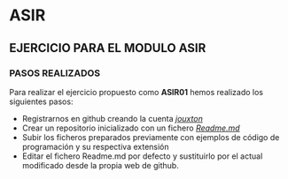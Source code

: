 # ASIR
## EJERCICIO PARA EL MODULO ASIR
### PASOS REALIZADOS

Para realizar el ejercicio propuesto como **ASIR01** hemos realizado los siguientes pasos:

- Registrarnos en github creando la cuenta [*jouxton*](https://github.com/jouxton)
- Crear un repositorio inicializado con un fichero [*Readme.md*](https://github.com/jouxton/ASIR/edit/master/README.md)
- Subir los ficheros preparados previamente con ejemplos de código de programación y su respectiva extensión
- Editar el fichero Readme.md por defecto y sustituirlo por el actual modificado desde la propia web de github.
